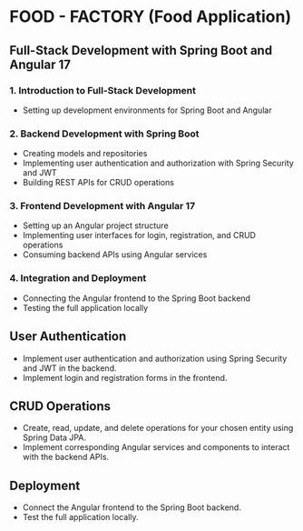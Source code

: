 # FOOD - FACTORY (Food Application)


## Full-Stack Development with Spring Boot and Angular 17

### 1. Introduction to Full-Stack Development
- Setting up development environments for Spring Boot and Angular

### 2. Backend Development with Spring Boot
- Creating models and repositories
- Implementing user authentication and authorization with Spring Security and JWT
- Building REST APIs for CRUD operations

### 3. Frontend Development with Angular 17
- Setting up an Angular project structure
- Implementing user interfaces for login, registration, and CRUD operations
- Consuming backend APIs using Angular services

### 4. Integration and Deployment
- Connecting the Angular frontend to the Spring Boot backend
- Testing the full application locally



## User Authentication
- Implement user authentication and authorization using Spring Security and JWT in the backend.
- Implement login and registration forms in the frontend.

## CRUD Operations
- Create, read, update, and delete operations for your chosen entity using Spring Data JPA.
- Implement corresponding Angular services and components to interact with the backend APIs.

## Deployment
- Connect the Angular frontend to the Spring Boot backend.
- Test the full application locally.



